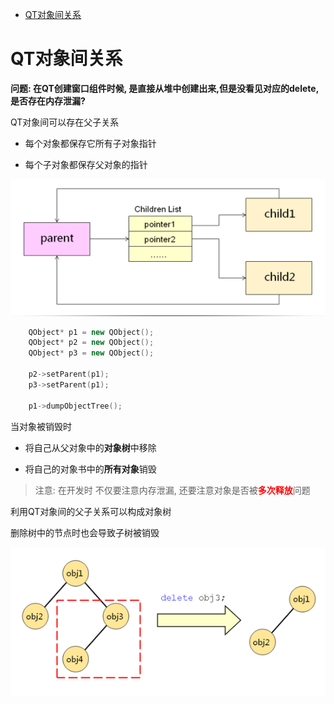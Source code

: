 * [QT对象间关系](#QT对象间关系)

# QT对象间关系

**问题: 在QT创建窗口组件时候, 是直接从堆中创建出来,但是没看见对应的delete, 是否存在内存泄漏?**

QT对象间可以存在父子关系

* 每个对象都保存它所有子对象指针

* 每个子对象都保存父对象的指针

![对象关系](./pic/对象关系.png)

```cpp
    QObject* p1 = new QObject();
    QObject* p2 = new QObject();
    QObject* p3 = new QObject();

    p2->setParent(p1);
    p3->setParent(p1);

    p1->dumpObjectTree();
```

当对象被销毁时

* 将自己从父对象中的**对象树**中移除

* 将自己的对象书中的**所有对象**销毁

> 注意: 在开发时 不仅要注意内存泄漏, 还要注意对象是否被<font color=red>**多次释放**</font>问题

利用QT对象间的父子关系可以构成对象树

删除树中的节点时也会导致子树被销毁

![对象树](./pic/对象树.png)
